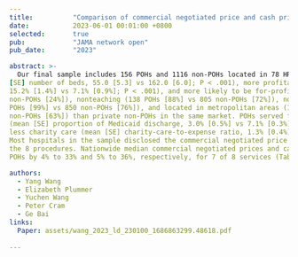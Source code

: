 ```yaml
---
title:          "Comparison of commercial negotiated price and cash price between physician-owned hospitals and other hospitals in the same hospital referral region"
date:           2023-06-01 00:01:00 +0800
selected:       true
pub:            "JAMA network open"
pub_date:       "2023"

abstract: >-
  Our final sample includes 156 POHs and 1116 non-POHs located in 78 HRRs. POHs were smaller (mean
[SE] number of beds, 55.0 [5.3] vs 162.0 [6.0]; P < .001), more profitable (mean [SE] profit margin,
15.2% [1.4%] vs 7.1% [0.9%]; P < .001), and more likely to be for-profit (154 POHs [99%] vs 268
non-POHs [24%]), nonteaching (138 POHs [88%] vs 805 non-POHs [72%]), noncritical access (154
POHs [99%] vs 850 non-POHs [76%]), and located in metropolitan areas (147 POHs [94%] vs 707
non-POHs [63%]) than private non-POHs in the same market. POHs served fewer Medicaid patients
(mean [SE] proportion of Medicaid discharge, 3.0% [0.5%] vs 7.1% [0.3%]; P < .001) and provided
less charity care (mean [SE] charity-care-to-expense ratio, 1.3% [0.4%] vs 3.2% [0.1%]; P < .001).
Most hospitals in the sample disclosed the commercial negotiated price or cash price for at least 1 of
the 8 procedures. Nationwide median commercial negotiated prices and cash prices were lower for
POHs by 4% to 33% and 5% to 36%, respectively, for 7 of 8 services (Table).

authors:
  - Yang Wang
  - Elizabeth Plummer
  - Yuchen Wang
  - Peter Cram
  - Ge Bai
links:
  Paper: assets/wang_2023_ld_230100_1686863299.48618.pdf
 
---
```

